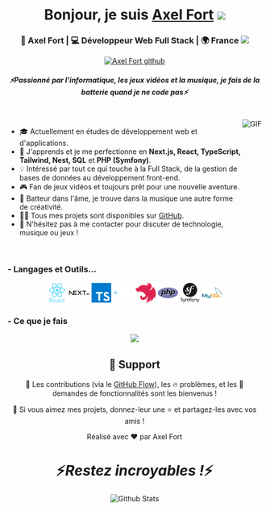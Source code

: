 <div align="center">
   <h1>Bonjour, je suis <a href="https://github.com/Vrizix">Axel Fort</a> <img src="https://media.giphy.com/media/hvRJCLFzcasrR4ia7z/giphy.gif" width="25px"></h1>
</div>

<p align='center'>
   <!-- Ici, vous pouvez ajouter des liens vers vos profils sociaux ou professionnels comme LinkedIn, Twitter, etc. -->
</p>

<div align="center">
<h3> 🙎 Axel Fort | 💻 Développeur Web Full Stack | 🌍 France <img src="https://media.giphy.com/media/WUlplcMpOCEmTGBtBW/giphy.gif" width="30"></h3>
</div>

<p align="center">
   <!-- Badge de suivi Twitter ou autre, si vous le souhaitez -->
   <a href="https://visitor-badge.glitch.me/badge?page_id=Vrizix.Vrizix"> <img alt="Axel Fort github" src="https://visitor-badge.glitch.me/badge?page_id=Vrizix.Vrizix"> </a>
</p>

<h5 align="center">
   <i>⚡️Passionné par l'informatique, les jeux vidéos et la musique, je fais de la batterie quand je ne code pas⚡️</i>
</h5>
 
<br />
<img align="right" height="270px" alt="GIF" src="https://media.giphy.com/media/3FjEPbKqEPhPpmC8uY/giphy.gif" />

- 🎓 Actuellement en études de développement web et d'applications.
- 🌱 J'apprends et je me perfectionne en **Next.js, React, TypeScript, Tailwind, Nest, SQL** et **PHP (Symfony)**.
- 💡 Intéressé par tout ce qui touche à la Full Stack, de la gestion de bases de données au développement front-end.
- 🎮 Fan de jeux vidéos et toujours prêt pour une nouvelle aventure.
- 🥁 Batteur dans l'âme, je trouve dans la musique une autre forme de créativité.
- 👨‍💻 Tous mes projets sont disponibles sur [GitHub](https://github.com/Vrizix).
- 💬 N'hésitez pas à me contacter pour discuter de technologie, musique ou jeux !

<br />

### - Langages et Outils...

<p align="center">
  <!-- Ici, vous pouvez ajouter des badges pour les langages et outils que vous utilisez -->
  <img src="https://raw.githubusercontent.com/devicons/devicon/master/icons/react/react-original-wordmark.svg" alt="react" width="40" height="40"/>
  <img src="https://raw.githubusercontent.com/devicons/devicon/master/icons/nextjs/nextjs-original-wordmark.svg" alt="nextjs" width="40" height="40"/>
  <img src="https://raw.githubusercontent.com/devicons/devicon/master/icons/typescript/typescript-original.svg" alt="typescript" width="40" height="40"/>
  <img src="https://raw.githubusercontent.com/devicons/devicon/master/icons/tailwindcss/tailwindcss-original-wordmark.svg" alt="tailwind" width="40" height="40"/>
  <img src="https://raw.githubusercontent.com/devicons/devicon/master/icons/nestjs/nestjs-plain.svg" alt="nestjs" width="40" height="40"/>
  <img src="https://raw.githubusercontent.com/devicons/devicon/master/icons/php/php-original.svg" alt="php" width="40" height="40"/>
  <img src="https://raw.githubusercontent.com/devicons/devicon/master/icons/symfony/symfony-original-wordmark.svg" alt="symfony" width="40" height="40"/>
  <img src="https://raw.githubusercontent.com/devicons/devicon/master/icons/mysql/mysql-original-wordmark.svg" alt="mysql" width="40" height="40"/>
</p>

### - Ce que je fais

<p align="center">
   <img src="https://media.giphy.com/media/f9XgHHnPnDjOF1hWpl/giphy.gif" />
</p>

<h2 align="center">🤝 Support</h2>

<p align="center">🎀 Les contributions (via le <a href="https://guides.github.com/introduction/flow" title="GitHub flow">GitHub Flow</a>), les 🔥 problèmes, et les 🥮 demandes de fonctionnalités sont les bienvenus !</p>

<p align="center">💙 Si vous aimez mes projets, donnez-leur une ⭐ et partagez-les avec vos amis !</p>
<p align="center">Réalisé avec ❤️ par Axel Fort</p>

<h1 align='center'>⚡️<i>Restez incroyables !</i>⚡️</h1>

<p align="center">
        <img src="https://raw.githubusercontent.com/mayhemantt/mayhemantt/Update/svg/Bottom.svg" alt="Github Stats" />
</p>
